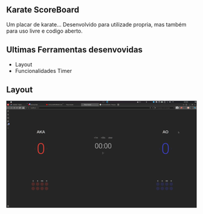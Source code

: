 ## Karate ScoreBoard
Um placar de karate... Desenvolvido para utilizade propria, mas também para uso livre e codigo aberto.

## Ultimas Ferramentas desenvovidas

 - Layout
 - Funcionalidades Timer
 
## Layout  
![Layout](https://github.com/SrAmaral/Karate-ScoreBoard/blob/master/Layout.png?raw=true)
